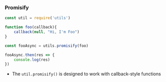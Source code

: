 ### Promisify 
```js
const util = require('utils')

function foo(callback){
	callback(null, "Hi, I'm Foo")	
}

const fooAsync = utils.promisify(foo)

fooAsync.then(res => {
	console.log(res)
})

```
- The `util.promisify()` is designed to work with callback-style functions